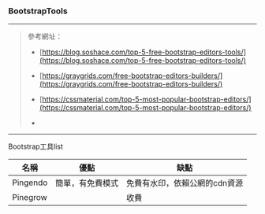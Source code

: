 ### BootstrapTools

****

> 參考網址：
> 
> * [https://blog.soshace.com/top-5-free-bootstrap-editors-tools/](https://blog.soshace.com/top-5-free-bootstrap-editors-tools/)
> 
> * [https://graygrids.com/free-bootstrap-editors-builders/](https://graygrids.com/free-bootstrap-editors-builders/)
> 
> * [https://cssmaterial.com/top-5-most-popular-bootstrap-editors/](https://cssmaterial.com/top-5-most-popular-bootstrap-editors/)
> 
> * 

****

Bootstrap工具list

| 名稱       | 優點       | 缺點               |
| -------- | -------- | ---------------- |
| Pingendo | 簡單，有免費模式 | 免費有水印，依賴公網的cdn資源 |
| Pinegrow |          | 收費               |


